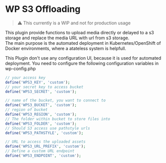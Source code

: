 WP S3 Offloading
================

> :warning: This currently is a WIP and not for production usage

This plugin provide functions to upload media directly or delayed to a s3 storage and replace the media URL with url from s3 storage.  
The main purpose is the automated deployment in Kubernetes/OpenShift of Docker environments, where a atateless system is helpfull.

This Plugin don't use any configuration UI, because it is used for automated deployment. You need to configure the following configuration variables in wp-config.php

```php
// your access key
define('WPS3_KEY', 'custom');
// your secret key to access bucket
define('WPS3_SECRET', 'custom');

// name of the bucket, you want to connect to
define('WPS3_BUCKET', 'custom');
// region of bucket
define('WPS3_REGION', 'custom');
// The folder within bucket to store files into
define('WPS3_FOLDER', 'custom');
// Should S3 access use pathstyle urls
define('WPS3_PATHSTYLE', 'custom');

// URL to access the uploaded assets
define('WPS3_URL_PREFIX', 'custom');
// Define a custom URL endpoint
define('WPS3_ENDPOINT', 'custom');
```